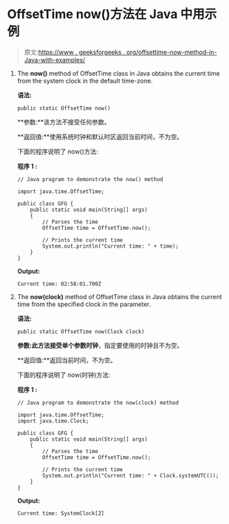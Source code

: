 # OffsetTime now()方法在 Java 中用示例

> 原文:[https://www . geeksforgeeks . org/offsettime-now-method-in-Java-with-examples/](https://www.geeksforgeeks.org/offsettime-now-method-in-java-with-examples/)

1.  The **now()** method of OffsetTime class in Java obtains the current time from the system clock in the default time-zone.

    **语法:**

    ```
    public static OffsetTime now()

    ```

    **参数:**该方法不接受任何参数。

    **返回值:**使用系统时钟和默认时区返回当前时间，不为空。

    下面的程序说明了 now()方法:

    **程序 1 :**

    ```
    // Java program to demonstrate the now() method

    import java.time.OffsetTime;

    public class GFG {
        public static void main(String[] args)
        {
            // Parses the time
            OffsetTime time = OffsetTime.now();

            // Prints the current time
            System.out.println("Current time: " + time);
        }
    }
    ```

    **Output:**

    ```
    Current time: 02:58:01.700Z

    ```

2.  The **now(clock)** method of OffsetTime class in Java obtains the current time from the specified clock in the parameter.

    **语法:**

    ```
    public static OffsetTime now(Clock clock)

    ```

    **参数:**此方法接受单个参数**时钟**，指定要使用的时钟且不为空。

    **返回值:**返回当前时间，不为空。

    下面的程序说明了 now(时钟)方法:

    **程序 1 :**

    ```
    // Java program to demonstrate the now(clock) method

    import java.time.OffsetTime;
    import java.time.Clock;

    public class GFG {
        public static void main(String[] args)
        {
            // Parses the time
            OffsetTime time = OffsetTime.now();

            // Prints the current time
            System.out.println("Current time: " + Clock.systemUTC());
        }
    }
    ```

    **Output:**

    ```
    Current time: SystemClock[Z]

    ```